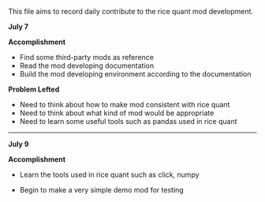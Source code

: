 This file aims to record daily contribute to the rice quant mod development.



**July 7**

**Accomplishment**

- Find some third-party mods as reference
- Read the mod developing documentation
- Build the mod developing environment according to the documentation



**Problem Lefted**

- Need to think about how to make mod consistent with rice quant
- Need to think about what kind of mod would be appropriate
- Need to learn some useful tools such as pandas  used in rice quant



------

**July 9**



**Accomplishment**

- Learn the tools used in rice quant such as click, numpy 

- Begin to make a very simple demo mod for testing

  ​